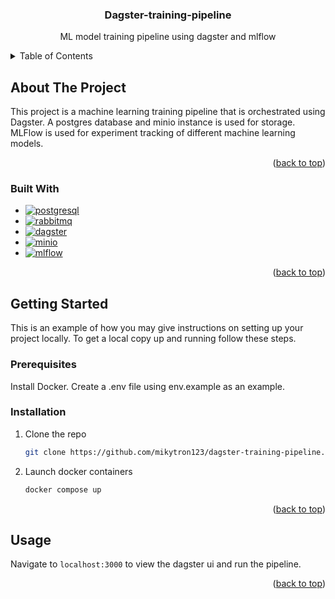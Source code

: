 <div align="center">

  <h3 align="center">Dagster-training-pipeline</h3>

  <p align="center">
ML model training pipeline using dagster and mlflow
  </p>
</div>



<!-- TABLE OF CONTENTS -->
<details>
  <summary>Table of Contents</summary>
  <ol>
    <li>
      <a href="#about-the-project">About The Project</a>
      <ul>
        <li><a href="#built-with">Built With</a></li>
      </ul>
    </li>
    <li>
      <a href="#getting-started">Getting Started</a>
      <ul>
        <li><a href="#prerequisites">Prerequisites</a></li>
        <li><a href="#installation">Installation</a></li>
      </ul>
    </li>
    <li><a href="#usage">Usage</a></li>
  </ol>
</details>



<!-- ABOUT THE PROJECT -->
## About The Project
This project is a machine learning training pipeline that is orchestrated using Dagster. A postgres database and minio instance is used for storage. MLFlow is used for experiment tracking of different machine learning models.
<p align="right">(<a href="#readme-top">back to top</a>)</p>



### Built With


* [![postgresql][postgresql-logo]][postgresql-url]
* [![rabbitmq][rabbitmq-logo]][rabbitmq-url]
* [![dagster][dagster-logo]][dagster-url]
* [![minio][minio-logo]][minio-url]
* [![mlflow][mlflow-logo]][mlflow-url]

<p align="right">(<a href="#readme-top">back to top</a>)</p>



<!-- GETTING STARTED -->
## Getting Started

This is an example of how you may give instructions on setting up your project locally.
To get a local copy up and running follow these steps.

### Prerequisites

Install Docker. Create a .env file using env.example as an example.

### Installation

1. Clone the repo
   ```sh
   git clone https://github.com/mikytron123/dagster-training-pipeline.git
   ```
2. Launch docker containers
   ```sh
   docker compose up
   ```

<p align="right">(<a href="#readme-top">back to top</a>)</p>



<!-- USAGE EXAMPLES -->
## Usage

Navigate to `localhost:3000` to view the dagster ui and run the pipeline.

<p align="right">(<a href="#readme-top">back to top</a>)</p>




<!-- MARKDOWN LINKS & IMAGES -->
<!-- https://www.markdownguide.org/basic-syntax/#reference-style-links -->
[postgresql-logo]: https://img.shields.io/badge/postgresql-4169E1?style=for-the-badge&logo=postgresql&logoColor=white
[postgresql-url]: https://wiki.postgresql.org/wiki/Logo
[rabbitmq-logo]: https://img.shields.io/badge/rabbitmq-FF6600?style=for-the-badge&logo=rabbitmq&logoColor=white
[rabbitmq-url]: https://www.rabbitmq.com
[dagster-logo]: https://img.shields.io/badge/dagster-black?style=for-the-badge
[dagster-url]: https://dagster.io/
[minio-logo]: https://img.shields.io/badge/minio-C72E49?style=for-the-badge&logo=minio&logoColor=white
[minio-url]: https://min.io
[mlflow-logo]: https://img.shields.io/badge/mlflow-0194E2?style=for-the-badge&logo=mlflow&logoColor=white
[mlflow-url]: https://github.com/mlflow/mlflow/blob/855881f93703b15ffe643003fb4d7c84f0ec2502/assets/icon.svg


